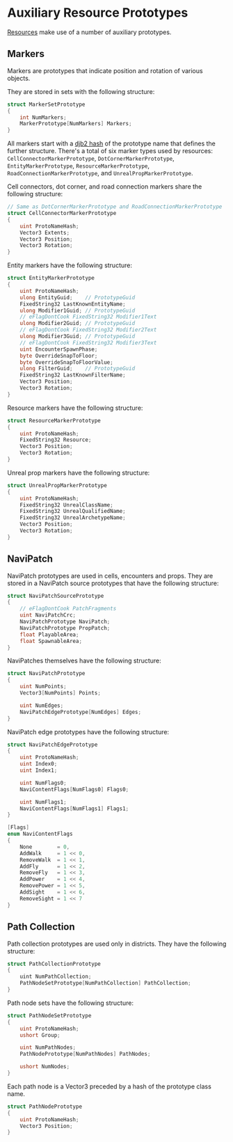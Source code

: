 # Auxiliary Resource Prototypes

[Resources](./Resources.md) make use of a number of auxiliary prototypes.

## Markers

Markers are prototypes that indicate position and rotation of various objects. 

They are stored in sets with the following structure:

```csharp
struct MarkerSetPrototype
{
    int NumMarkers;
    MarkerPrototype[NumMarkers] Markers;
}
```

All markers start with a [djb2 hash](https://theartincode.stanis.me/008-djb2/) of the prototype name that defines the further structure. There's a total of six marker types used by resources: `CellConnectorMarkerPrototype`, `DotCornerMarkerPrototype`, `EntityMarkerPrototype`, `ResourceMarkerPrototype`, `RoadConnectionMarkerPrototype`, and `UnrealPropMarkerPrototype`.

Cell connectors, dot corner, and road connection markers share the following structure:

```csharp
// Same as DotCornerMarkerPrototype and RoadConnectionMarkerPrototype
struct CellConnectorMarkerPrototype 
{
    uint ProtoNameHash;
    Vector3 Extents;
    Vector3 Position;
    Vector3 Rotation;
}
```

Entity markers have the following structure:

```csharp
struct EntityMarkerPrototype
{
    uint ProtoNameHash;
    ulong EntityGuid;    // PrototypeGuid
    FixedString32 LastKnownEntityName;
    ulong Modifier1Guid; // PrototypeGuid
    // eFlagDontCook FixedString32 Modifier1Text
    ulong Modifier2Guid; // PrototypeGuid
    // eFlagDontCook FixedString32 Modifier2Text
    ulong Modifier3Guid; // PrototypeGuid
    // eFlagDontCook FixedString32 Modifier3Text
    uint EncounterSpawnPhase;
    byte OverrideSnapToFloor;
    byte OverrideSnapToFloorValue;
    ulong FilterGuid;    // PrototypeGuid
    FixedString32 LastKnownFilterName;
    Vector3 Position;
    Vector3 Rotation;
}
```

Resource markers have the following structure:

```csharp
struct ResourceMarkerPrototype
{
    uint ProtoNameHash;
    FixedString32 Resource;
    Vector3 Position;
    Vector3 Rotation;
}
```

Unreal prop markers have the following structure:

```csharp
struct UnrealPropMarkerPrototype
{
    uint ProtoNameHash;
    FixedString32 UnrealClassName;
    FixedString32 UnrealQualifiedName;
    FixedString32 UnrealArchetypeName;
    Vector3 Position;
    Vector3 Rotation;
}
```

## NaviPatch

NaviPatch prototypes are used in cells, encounters and props. They are stored in a NaviPatch source prototypes that have the following structure:

```csharp
struct NaviPatchSourcePrototype
{
    // eFlagDontCook PatchFragments
    uint NaviPatchCrc;
    NaviPatchPrototype NaviPatch;
    NaviPatchPrototype PropPatch;
    float PlayableArea;
    float SpawnableArea;
}
```

NaviPatches themselves have the following structure:

```csharp
struct NaviPatchPrototype
{
    uint NumPoints;
    Vector3[NumPoints] Points;

    uint NumEdges;
    NaviPatchEdgePrototype[NumEdges] Edges;
}
```

NaviPatch edge prototypes have the following structure:

```csharp
struct NaviPatchEdgePrototype
{
    uint ProtoNameHash;
    uint Index0;
    uint Index1;

    uint NumFlags0;
    NaviContentFlags[NumFlags0] Flags0;

    uint NumFlags1;
    NaviContentFlags[NumFlags1] Flags1;
}

[Flags]
enum NaviContentFlags
{
    None        = 0,
    AddWalk     = 1 << 0,
    RemoveWalk  = 1 << 1,
    AddFly      = 1 << 2,
    RemoveFly   = 1 << 3,
    AddPower    = 1 << 4,
    RemovePower = 1 << 5,
    AddSight    = 1 << 6,
    RemoveSight = 1 << 7
}
```

## Path Collection

Path collection prototypes are used only in districts. They have the following structure:

```csharp
struct PathCollectionPrototype
{
    uint NumPathCollection;
    PathNodeSetPrototype[NumPathCollection] PathCollection;
}
```

Path node sets have the following structure:

```csharp
struct PathNodeSetPrototype
{
    uint ProtoNameHash;
    ushort Group;

    uint NumPathNodes;
    PathNodePrototype[NumPathNodes] PathNodes;

    ushort NumNodes;
}
```

Each path node is a Vector3 preceded by a hash of the prototype class name.

```csharp
struct PathNodePrototype
{
    uint ProtoNameHash;
    Vector3 Position;
}
```
